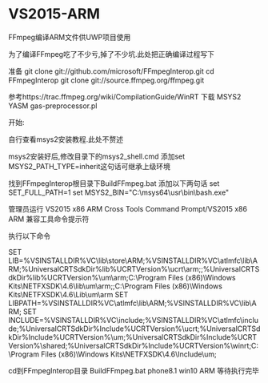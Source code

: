 # VS2015-ARM
FFmpeg编译ARM文件供UWP项目使用

为了编译FFmpeg吃了不少亏,掉了不少坑.此处把正确编译过程写下


准备
git clone git://github.com/microsoft/FFmpegInterop.git
cd FFmpegInterop
git clone git://source.ffmpeg.org/ffmpeg.git

参考https://trac.ffmpeg.org/wiki/CompilationGuide/WinRT
下载
​MSYS2
​YASM
gas-preprocessor.pl


开始:

自行查看msys2安装教程.此处不赘述

msys2安装好后,修改目录下的msys2_shell.cmd 添加set MSYS2_PATH_TYPE=inherit这句话可继承上级环境

找到FFmpegInterop根目录下BuildFFmpeg.bat 添加以下两句话
set SET_FULL_PATH=1
set MSYS2_BIN="C:\msys64\usr\bin\bash.exe"

管理员运行 VS2015 x86 ARM Cross Tools Command Prompt/VS2015 x86 ARM 兼容工具命令提示符

执行以下命令

SET LIB=%VSINSTALLDIR%VC\lib\store\ARM;%VSINSTALLDIR%VC\atlmfc\lib\ARM;%UniversalCRTSdkDir%lib\%UCRTVersion%\ucrt\arm;;%UniversalCRTSdkDir%lib\%UCRTVersion%\um\arm;C:\Program Files (x86)\Windows Kits\NETFXSDK\4.6\lib\um\arm;;C:\Program Files (x86)\Windows Kits\NETFXSDK\4.6\Lib\um\arm
SET LIBPATH=%VSINSTALLDIR%VC\atlmfc\lib\ARM;%VSINSTALLDIR%VC\lib\ARM;
SET INCLUDE=%VSINSTALLDIR%VC\include;%VSINSTALLDIR%VC\atlmfc\include;%UniversalCRTSdkDir%Include\%UCRTVersion%\ucrt;%UniversalCRTSdkDir%Include\%UCRTVersion%\um;%UniversalCRTSdkDir%Include\%UCRTVersion%\shared;%UniversalCRTSdkDir%Include\%UCRTVersion%\winrt;C:\Program Files (x86)\Windows Kits\NETFXSDK\4.6\Include\um;


cd到FFmpegInterop目录 
BuildFFmpeg.bat phone8.1 win10 ARM 
等待执行完毕

